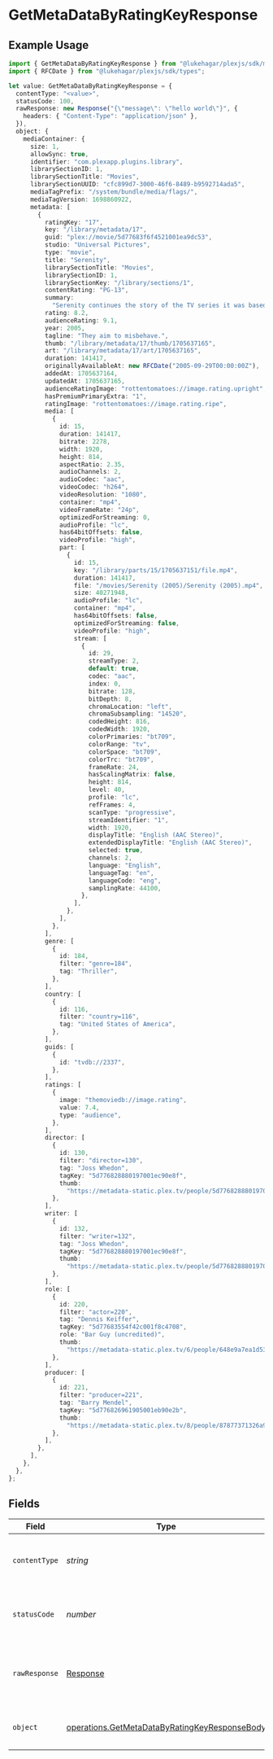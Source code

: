 # GetMetaDataByRatingKeyResponse

## Example Usage

```typescript
import { GetMetaDataByRatingKeyResponse } from "@lukehagar/plexjs/sdk/models/operations";
import { RFCDate } from "@lukehagar/plexjs/sdk/types";

let value: GetMetaDataByRatingKeyResponse = {
  contentType: "<value>",
  statusCode: 100,
  rawResponse: new Response("{\"message\": \"hello world\"}", {
    headers: { "Content-Type": "application/json" },
  }),
  object: {
    mediaContainer: {
      size: 1,
      allowSync: true,
      identifier: "com.plexapp.plugins.library",
      librarySectionID: 1,
      librarySectionTitle: "Movies",
      librarySectionUUID: "cfc899d7-3000-46f6-8489-b9592714ada5",
      mediaTagPrefix: "/system/bundle/media/flags/",
      mediaTagVersion: 1698860922,
      metadata: [
        {
          ratingKey: "17",
          key: "/library/metadata/17",
          guid: "plex://movie/5d77683f6f4521001ea9dc53",
          studio: "Universal Pictures",
          type: "movie",
          title: "Serenity",
          librarySectionTitle: "Movies",
          librarySectionID: 1,
          librarySectionKey: "/library/sections/1",
          contentRating: "PG-13",
          summary:
            "Serenity continues the story of the TV series it was based upon (\"Firefly\"). River Tam had a secret - one in which she's not even aware - so dangerous, no one's safe, as an Alliance operative's sent to capture her, and all others are considered irrelevant to his job.",
          rating: 8.2,
          audienceRating: 9.1,
          year: 2005,
          tagline: "They aim to misbehave.",
          thumb: "/library/metadata/17/thumb/1705637165",
          art: "/library/metadata/17/art/1705637165",
          duration: 141417,
          originallyAvailableAt: new RFCDate("2005-09-29T00:00:00Z"),
          addedAt: 1705637164,
          updatedAt: 1705637165,
          audienceRatingImage: "rottentomatoes://image.rating.upright",
          hasPremiumPrimaryExtra: "1",
          ratingImage: "rottentomatoes://image.rating.ripe",
          media: [
            {
              id: 15,
              duration: 141417,
              bitrate: 2278,
              width: 1920,
              height: 814,
              aspectRatio: 2.35,
              audioChannels: 2,
              audioCodec: "aac",
              videoCodec: "h264",
              videoResolution: "1080",
              container: "mp4",
              videoFrameRate: "24p",
              optimizedForStreaming: 0,
              audioProfile: "lc",
              has64bitOffsets: false,
              videoProfile: "high",
              part: [
                {
                  id: 15,
                  key: "/library/parts/15/1705637151/file.mp4",
                  duration: 141417,
                  file: "/movies/Serenity (2005)/Serenity (2005).mp4",
                  size: 40271948,
                  audioProfile: "lc",
                  container: "mp4",
                  has64bitOffsets: false,
                  optimizedForStreaming: false,
                  videoProfile: "high",
                  stream: [
                    {
                      id: 29,
                      streamType: 2,
                      default: true,
                      codec: "aac",
                      index: 0,
                      bitrate: 128,
                      bitDepth: 8,
                      chromaLocation: "left",
                      chromaSubsampling: "14520",
                      codedHeight: 816,
                      codedWidth: 1920,
                      colorPrimaries: "bt709",
                      colorRange: "tv",
                      colorSpace: "bt709",
                      colorTrc: "bt709",
                      frameRate: 24,
                      hasScalingMatrix: false,
                      height: 814,
                      level: 40,
                      profile: "lc",
                      refFrames: 4,
                      scanType: "progressive",
                      streamIdentifier: "1",
                      width: 1920,
                      displayTitle: "English (AAC Stereo)",
                      extendedDisplayTitle: "English (AAC Stereo)",
                      selected: true,
                      channels: 2,
                      language: "English",
                      languageTag: "en",
                      languageCode: "eng",
                      samplingRate: 44100,
                    },
                  ],
                },
              ],
            },
          ],
          genre: [
            {
              id: 184,
              filter: "genre=184",
              tag: "Thriller",
            },
          ],
          country: [
            {
              id: 116,
              filter: "country=116",
              tag: "United States of America",
            },
          ],
          guids: [
            {
              id: "tvdb://2337",
            },
          ],
          ratings: [
            {
              image: "themoviedb://image.rating",
              value: 7.4,
              type: "audience",
            },
          ],
          director: [
            {
              id: 130,
              filter: "director=130",
              tag: "Joss Whedon",
              tagKey: "5d776828880197001ec90e8f",
              thumb:
                "https://metadata-static.plex.tv/people/5d776828880197001ec90e8f.jpg",
            },
          ],
          writer: [
            {
              id: 132,
              filter: "writer=132",
              tag: "Joss Whedon",
              tagKey: "5d776828880197001ec90e8f",
              thumb:
                "https://metadata-static.plex.tv/people/5d776828880197001ec90e8f.jpg",
            },
          ],
          role: [
            {
              id: 220,
              filter: "actor=220",
              tag: "Dennis Keiffer",
              tagKey: "5d77683554f42c001f8c4708",
              role: "Bar Guy (uncredited)",
              thumb:
                "https://metadata-static.plex.tv/6/people/648e9a7ea1d537bccfcd7615134b78ce.jpg",
            },
          ],
          producer: [
            {
              id: 221,
              filter: "producer=221",
              tag: "Barry Mendel",
              tagKey: "5d776826961905001eb90e2b",
              thumb:
                "https://metadata-static.plex.tv/8/people/87877371326a964634d18556d94547e1.jpg",
            },
          ],
        },
      ],
    },
  },
};
```

## Fields

| Field                                                                                                                 | Type                                                                                                                  | Required                                                                                                              | Description                                                                                                           |
| --------------------------------------------------------------------------------------------------------------------- | --------------------------------------------------------------------------------------------------------------------- | --------------------------------------------------------------------------------------------------------------------- | --------------------------------------------------------------------------------------------------------------------- |
| `contentType`                                                                                                         | *string*                                                                                                              | :heavy_check_mark:                                                                                                    | HTTP response content type for this operation                                                                         |
| `statusCode`                                                                                                          | *number*                                                                                                              | :heavy_check_mark:                                                                                                    | HTTP response status code for this operation                                                                          |
| `rawResponse`                                                                                                         | [Response](https://developer.mozilla.org/en-US/docs/Web/API/Response)                                                 | :heavy_check_mark:                                                                                                    | Raw HTTP response; suitable for custom response parsing                                                               |
| `object`                                                                                                              | [operations.GetMetaDataByRatingKeyResponseBody](../../../sdk/models/operations/getmetadatabyratingkeyresponsebody.md) | :heavy_minus_sign:                                                                                                    | The metadata of the library item.                                                                                     |